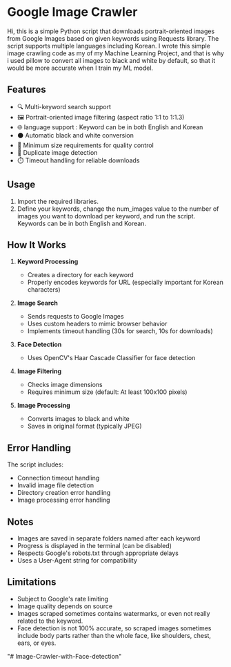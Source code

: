 # Google Image Crawler

Hi, this is a simple Python script that downloads portrait-oriented images from Google Images based on given keywords using Requests library. The script supports multiple languages including Korean. I wrote this simple image crawling code as my of my Machine Learning Project, and that is why i used pillow to convert all images to black and white by default, so that it would be more accurate when I train my ML model. 

## Features

- 🔍 Multi-keyword search support
- 🖼️ Portrait-oriented image filtering (aspect ratio 1:1 to 1:1.3)
- 🌐 language support : Keyword can be in both English and Korean
- ⚫️ Automatic black and white conversion
- 📏 Minimum size requirements for quality control
- 🚫 Duplicate image detection
- ⏱️ Timeout handling for reliable downloads

## Usage
1. Import the required libraries.
2. Define your keywords, change the num_images value to the number of images you want to download per keyword, and run the script. Keywords can be in both English and Korean.

## How It Works

1. **Keyword Processing**
   - Creates a directory for each keyword
   - Properly encodes keywords for URL (especially important for Korean characters)

2. **Image Search**
   - Sends requests to Google Images
   - Uses custom headers to mimic browser behavior
   - Implements timeout handling (30s for search, 10s for downloads)

3. **Face Detection**
   - Uses OpenCV's Haar Cascade Classifier for face detection

4. **Image Filtering**
   - Checks image dimensions
   - Requires minimum size (default: At least 100x100 pixels)

5. **Image Processing**
   - Converts images to black and white
   - Saves in original format (typically JPEG)

## Error Handling

The script includes:
- Connection timeout handling
- Invalid image file detection
- Directory creation error handling
- Image processing error handling

## Notes

- Images are saved in separate folders named after each keyword
- Progress is displayed in the terminal (can be disabled)
- Respects Google's robots.txt through appropriate delays
- Uses a User-Agent string for compatibility

## Limitations

- Subject to Google's rate limiting
- Image quality depends on source
- Images scraped sometimes contains watermarks, or even not really related to the keyword.
- Face detection is not 100% accurate, so scraped images sometimes include body parts rather than the whole face, like shoulders, chest, ears, or eyes.

"# Image-Crawler-with-Face-detection" 
